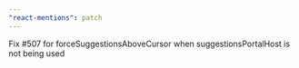 ```yaml
---
"react-mentions": patch
---
```


Fix #507 for forceSuggestionsAboveCursor when suggestionsPortalHost is not being used
